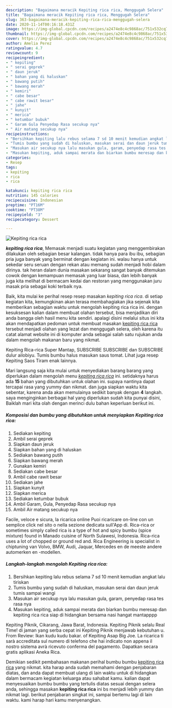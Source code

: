 ```yaml
---
description: "Bagaimana meracik Kepiting rica rica, Menggugah Selera"
title: "Bagaimana meracik Kepiting rica rica, Menggugah Selera"
slug: 363-bagaimana-meracik-kepiting-rica-rica-menggugah-selera
date: 2020-11-14T00:16:18.431Z
image: https://img-global.cpcdn.com/recipes/a2474e8c4c9868ac/751x532cq70/kepiting-rica-rica-foto-resep-utama.jpg
thumbnail: https://img-global.cpcdn.com/recipes/a2474e8c4c9868ac/751x532cq70/kepiting-rica-rica-foto-resep-utama.jpg
cover: https://img-global.cpcdn.com/recipes/a2474e8c4c9868ac/751x532cq70/kepiting-rica-rica-foto-resep-utama.jpg
author: Amelia Perez
ratingvalue: 4.7
reviewcount: 9
recipeingredient:
- " kepiting"
- " serai geprek"
- " daun jeruk"
- " bahan yang di haluskan"
- " bawang putih"
- " bawang merah"
- " kemiri"
- " cabe besar"
- " cabe rawit besar"
- " jahe"
- " kunyit"
- " merica"
- " ketumbar bubuk"
- " Garam Gula Penyedap Rasa secukup nya"
- " Air matang secukup nya"
recipeinstructions:
- "Bersihkan kepiting lalu rebus selama 7 sd 10 menit kemudian angkat lalu tiriskan"
- "Tumis bumbu yang sudah di haluskan, masukan serai dan daun jeruk tumis sampai wangi"
- "Masukan air secukup nya lalu masukan gula, garam, penyedap rasa tes rasa nya"
- "Masukan kepiting, aduk sampai merata dan biarkan bumbu meresap dan kepiting rica rica siap di hidangkan bersama nasi hangat mantapppp"
categories:
- Resep
tags:
- kepiting
- rica
- rica

katakunci: kepiting rica rica 
nutrition: 145 calories
recipecuisine: Indonesian
preptime: "PT16M"
cooktime: "PT38M"
recipeyield: "3"
recipecategory: Dessert

---
```



![Kepiting rica rica](https://img-global.cpcdn.com/recipes/a2474e8c4c9868ac/751x532cq70/kepiting-rica-rica-foto-resep-utama.jpg)

<b><i>kepiting rica rica</i></b>, Memasak menjadi suatu kegiatan yang menggembirakan dilakukan oleh sebagian besar kalangan. tidak hanya para ibu ibu, sebagian pria juga banyak yang berminat dengan kegiatan ini. walau hanya untuk sekedar seru seruan dengan rekan atau memang sudah menjadi hobi dalam dirinya. tak heran dalam dunia masakan sekarang sangat banyak ditemukan cowok dengan kemampuan memasak yang luar biasa, dan lebih banyak juga kita melihat di bermacam kedai dan restoran yang menggunakan juru masak pria sebagai koki terbaik nya.

Baik, kita mulai ke perihal resep resep masakan <i>kepiting rica rica</i>. di setiap kegiatan kita, kemungkinan akan terasa membahagiakan jika sejenak kita memberikan sebagian waktu untuk mengolah kepiting rica rica ini. dengan kesuksesan kalian dalam membuat olahan tersebut, bisa menjadikan diri anda bangga oleh hasil menu kita sendiri. apalagi disini melalui situs ini kita akan mendapatkan pedoman untuk membuat masakan <u>kepiting rica rica</u> tersebut menjadi olahan yang lezat dan menggugah selera, oleh karena itu catat alamat website ini di komputer anda sebagai salah satu rujukan anda dalam mengolah makanan baru yang nikmat.

Kepiting Rica-rica Super Mantap, SUBSCRIBE SUBSCRIBE dan SUBSCRIBE dulur ailobiyu. Tumis bumbu halus masukan saus tomat. Lihat juga resep Kepiting Saos Tiram enak lainnya.


Mari langsung saja kita mulai untuk menyediakan barang barang yang diperlukan dalam mengolah menu <u><i>kepiting rica rica</i></u> ini. setidaknya harus ada <b>15</b> bahan yang dibutuhkan untuk olahan ini. supaya nantinya dapat tercapai rasa yang yummy dan nikmat. dan juga siapkan waktu kita sebentar, karena anda akan memulainya sedikit banyak dengan <b>4</b> langkah. saya menginginkan berbagai hal yang diperlukan sudah kita punyai disini, Baiklah mari kita olah dengan merinci dulu bahan keperluan berikut ini.

<!--inarticleads1-->

##### Komposisi dan bumbu yang dibutuhkan untuk menyiapkan Kepiting rica rica:

1. Sediakan  kepiting
1. Ambil  serai geprek
1. Siapkan  daun jeruk
1. Siapkan  bahan yang di haluskan
1. Sediakan  bawang putih
1. Siapkan  bawang merah
1. Gunakan  kemiri
1. Sediakan  cabe besar
1. Ambil  cabe rawit besar
1. Sediakan  jahe
1. Siapkan  kunyit
1. Siapkan  merica
1. Sediakan  ketumbar bubuk
1. Ambil  Garam, Gula, Penyedap Rasa secukup nya
1. Ambil  Air matang secukup nya


Facile, veloce e sicura, la ricarica online Puoi ricaricare on-line con un semplice click nel sito o nella sezione dedicata sull&#39;App di. Rica-rica or sometimes simply called rica is a type of hot and spicy bumbu (spice mixture) found in Manado cuisine of North Sulawesi, Indonesia. Rica-rica uses a lot of chopped or ground red and. Rica Engineering is specialist in chiptuning van Volvo, BMW, Audi, Jaquar, Mercedes en de meeste andere automerken en -modellen. 

<!--inarticleads2-->

##### Langkah-langkah mengolah Kepiting rica rica:

1. Bersihkan kepiting lalu rebus selama 7 sd 10 menit kemudian angkat lalu tiriskan
1. Tumis bumbu yang sudah di haluskan, masukan serai dan daun jeruk tumis sampai wangi
1. Masukan air secukup nya lalu masukan gula, garam, penyedap rasa tes rasa nya
1. Masukan kepiting, aduk sampai merata dan biarkan bumbu meresap dan kepiting rica rica siap di hidangkan bersama nasi hangat mantapppp


Kepiting Piknik, Cikarang, Jawa Barat, Indonesia. Kepiting Piknik selalu Real Time! di jaman yang serba cepat ini Kepiting Piknik menjawab kebutuhan u. From Review: Ikan kudu kudu bakar. of Kepiting Asap Big Joe. La ricarica ti sarà accreditata sul numero di telefono che hai indicato non appena il nostro sistema avrà ricevuto conferma del pagamento. Dapatkan secara gratis aplikasi Aneka Rica. 

Demikian sedikit pembahasan makanan perihal bumbu bumbu <u>kepiting rica rica</u> yang nikmat. kita harap anda sudah memahami dengan penjabaran diatas, dan anda dapat membuat ulang di lain waktu untuk di hidangkan dalam bermacam kegiatan keluarga atau sahabat kamu. kalian dapat menyesuaikan bumbu bumbu yang tertulis diatas sesuai dengan selera anda, sehingga masakan <b>kepiting rica rica</b> ini bs menjadi lebih yummy dan nikmat lagi. berikut penjabaran singkat ini, sampai bertemu lagi di lain waktu. kami harap hari kamu menyenangkan.
